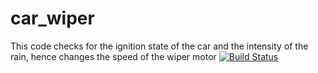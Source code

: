 # car_wiper
This code checks for the ignition state of the car and the intensity of the rain, hence changes the speed of the wiper motor
[![Build Status](https://travis-ci.org/SHREYAS8/car_wiper.svg?branch=master)](https://travis-ci.org/SHREYAS8/car_wiper)

